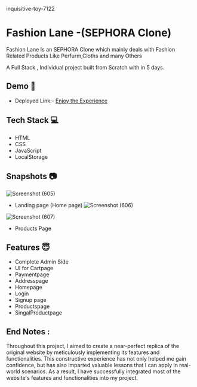 inquisitive-toy-7122




# Fashion Lane -(SEPHORA Clone)
Fashion Lane Is an SEPHORA Clone which mainly deals with Fashion Related Products Like Perfurm,Cloths and many Others

A Full Stack , Individual project built from Scratch with in 5 days.


## Demo  🎥

- Deployed Link:- [Enjoy the Experience](https://funny-alfajores-08943c.netlify.app/)

## Tech Stack 💻

- HTML
- CSS
- JavaScript
- LocalStorage


## Snapshots :camera:

![Screenshot (605)](https://github.com/SG-Kolipyaka/inquisitive-toy-7122/assets/113519884/f912a10d-06ba-4215-a022-a57f9649b46f)

* Landing page (Home page) 
![Screenshot (606)](https://github.com/SG-Kolipyaka/inquisitive-toy-7122/assets/113519884/61445ae0-563e-4a82-a047-29f33818b672)











![Screenshot (607)](https://github.com/SG-Kolipyaka/inquisitive-toy-7122/assets/113519884/0ba3b01a-6056-48f1-b95e-f850ab148adf)


* Products Page



## Features  😇
-   Complete Admin Side
-   UI for Cartpage 
-   Paymentpage 
-   Addresspage 
-   Homepage
-   Login
-   Signup page
-   Productspage
-   SingalProductpage



## End Notes :

Throughout this project, I aimed to create a near-perfect replica of the original website by meticulously implementing its features and functionalities. This constructive experience has not only helped me gain confidence, but has also imparted valuable lessons that I can apply in real-world scenarios. As a result, I have successfully integrated most of the website's features and functionalities into my project.

